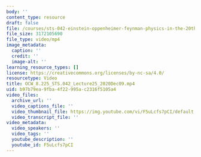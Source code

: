 ```yaml
---
body: ''
content_type: resource
draft: false
file: /courses/sts-042-einstein-oppenheimer-feynman-physics-in-the-20th-century-fall-2020/ocw_8225_sts042_lecture25_2020dec09_360p_16_9.mp4
file_size: 3172105690
file_type: video/mp4
image_metadata:
  caption: ''
  credit: ''
  image-alt: ''
learning_resource_types: []
license: https://creativecommons.org/licenses/by-nc-sa/4.0/
resourcetype: Video
title: OCW_8.225_STS.042_Lecture25_2020Dec09.mp4
uid: b97b79ea-9fba-4f22-995a-c2316f5105a4
video_files:
  archive_url: ''
  video_captions_file: ''
  video_thumbnail_file: https://img.youtube.com/vi/F5uLcfs7pCI/default.jpg
  video_transcript_file: ''
video_metadata:
  video_speakers: ''
  video_tags: ''
  youtube_description: ''
  youtube_id: F5uLcfs7pCI
---
```

